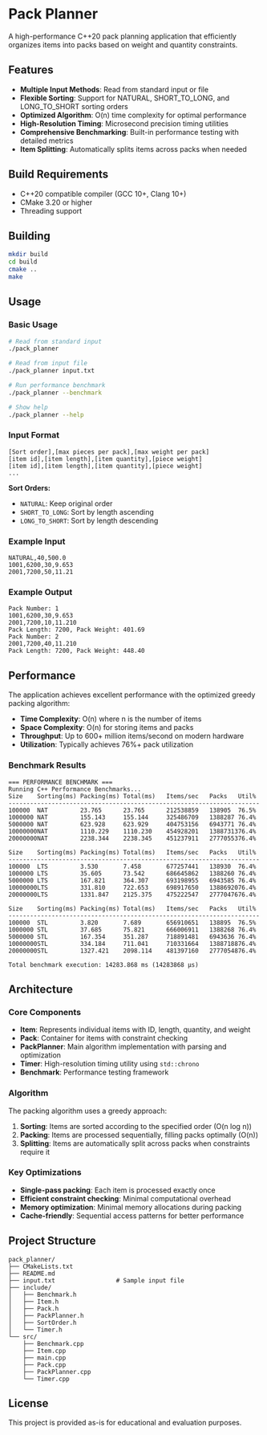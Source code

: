 # Pack Planner

A high-performance C++20 pack planning application that efficiently organizes items into packs based on weight and quantity constraints.

## Features

- **Multiple Input Methods**: Read from standard input or file
- **Flexible Sorting**: Support for NATURAL, SHORT_TO_LONG, and LONG_TO_SHORT sorting orders
- **Optimized Algorithm**: O(n) time complexity for optimal performance
- **High-Resolution Timing**: Microsecond precision timing utilities
- **Comprehensive Benchmarking**: Built-in performance testing with detailed metrics
- **Item Splitting**: Automatically splits items across packs when needed

## Build Requirements

- C++20 compatible compiler (GCC 10+, Clang 10+)
- CMake 3.20 or higher
- Threading support

## Building

```bash
mkdir build
cd build
cmake ..
make
```

## Usage

### Basic Usage

```bash
# Read from standard input
./pack_planner

# Read from input file
./pack_planner input.txt

# Run performance benchmark
./pack_planner --benchmark

# Show help
./pack_planner --help
```

### Input Format

```
[Sort order],[max pieces per pack],[max weight per pack]
[item id],[item length],[item quantity],[piece weight]
[item id],[item length],[item quantity],[piece weight]
...
```

**Sort Orders:**
- `NATURAL`: Keep original order
- `SHORT_TO_LONG`: Sort by length ascending
- `LONG_TO_SHORT`: Sort by length descending

### Example Input

```
NATURAL,40,500.0
1001,6200,30,9.653
2001,7200,50,11.21
```

### Example Output

```
Pack Number: 1
1001,6200,30,9.653
2001,7200,10,11.210
Pack Length: 7200, Pack Weight: 401.69
Pack Number: 2
2001,7200,40,11.210
Pack Length: 7200, Pack Weight: 448.40
```

## Performance

The application achieves excellent performance with the optimized greedy packing algorithm:

- **Time Complexity**: O(n) where n is the number of items
- **Space Complexity**: O(n) for storing items and packs
- **Throughput**: Up to 600+ million items/second on modern hardware
- **Utilization**: Typically achieves 76%+ pack utilization

### Benchmark Results

```
=== PERFORMANCE BENCHMARK ===
Running C++ Performance Benchmarks...
Size    Sorting(ms) Packing(ms) Total(ms)   Items/sec   Packs   Util%
----------------------------------------------------------------------
100000  NAT         23.765      23.765      212538859   138905  76.5%
1000000 NAT         155.143     155.144     325486709   1388287 76.4%
5000000 NAT         623.928     623.929     404753156   6943771 76.4%
10000000NAT         1110.229    1110.230    454928201   1388731376.4%
20000000NAT         2238.344    2238.345    451237911   2777055376.4%

Size    Sorting(ms) Packing(ms) Total(ms)   Items/sec   Packs   Util%
----------------------------------------------------------------------
100000  LTS         3.530       7.458       677257441   138930  76.4%
1000000 LTS         35.605      73.542      686645862   1388260 76.4%
5000000 LTS         167.821     364.307     693198955   6943585 76.4%
10000000LTS         331.810     722.653     698917650   1388692076.4%
20000000LTS         1331.847    2125.375    475222547   2777047676.4%

Size    Sorting(ms) Packing(ms) Total(ms)   Items/sec   Packs   Util%
----------------------------------------------------------------------
100000  STL         3.820       7.689       656910651   138895  76.5%
1000000 STL         37.685      75.821      666006911   1388268 76.4%
5000000 STL         167.354     351.287     718891481   6943636 76.4%
10000000STL         334.184     711.041     710331664   1388718876.4%
20000000STL         1327.421    2098.114    481397160   2777054876.4%

Total benchmark execution: 14283.868 ms (14283868 μs)
```

## Architecture

### Core Components

- **Item**: Represents individual items with ID, length, quantity, and weight
- **Pack**: Container for items with constraint checking
- **PackPlanner**: Main algorithm implementation with parsing and optimization
- **Timer**: High-resolution timing utility using `std::chrono`
- **Benchmark**: Performance testing framework

### Algorithm

The packing algorithm uses a greedy approach:

1. **Sorting**: Items are sorted according to the specified order (O(n log n))
2. **Packing**: Items are processed sequentially, filling packs optimally (O(n))
3. **Splitting**: Items are automatically split across packs when constraints require it

### Key Optimizations

- **Single-pass packing**: Each item is processed exactly once
- **Efficient constraint checking**: Minimal computational overhead
- **Memory optimization**: Minimal memory allocations during packing
- **Cache-friendly**: Sequential access patterns for better performance

## Project Structure

```
pack_planner/
├── CMakeLists.txt
├── README.md
├── input.txt                 # Sample input file
├── include/
│   ├── Benchmark.h
│   ├── Item.h
│   ├── Pack.h
│   ├── PackPlanner.h
│   ├── SortOrder.h
│   └── Timer.h
└── src/
    ├── Benchmark.cpp
    ├── Item.cpp
    ├── main.cpp
    ├── Pack.cpp
    ├── PackPlanner.cpp
    └── Timer.cpp
```

## License

This project is provided as-is for educational and evaluation purposes.
